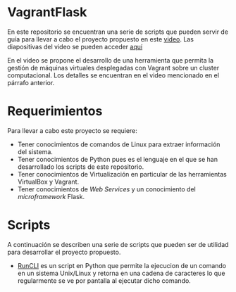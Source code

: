 # VagrantFlask

En este repositorio se encuentran una serie de scripts que pueden servir de guía para llevar a cabo el proyecto propuesto en este [video](https://www.youtube.com/watch?v=mV-Jy_xNRPU&list=PLNqsgMwXL3mE9-f669TxR-CVUgGldygl5). 
Las diapositivas del video se pueden acceder [aquí](https://docs.google.com/presentation/d/1U17A6Q79JSyPasH9u-33JbJBdFPUXC1xDaKr9EXjs2M/edit?usp=sharing)

En el video se propone el desarrollo de una herramienta que permita la gestión de máquinas virtuales desplegadas con Vagrant sobre un cluster computacional. 
Los detalles se encuentran en el video mencionado en el párrafo anterior.

# Requerimientos

Para llevar a cabo este proyecto se requiere:

* Tener conocimientos de comandos de Linux para extraer información del sistema.
* Tener conocimientos de Python pues es el lenguaje en el que se han desarrollado los scripts de este repositorio.
* Tener conocimientos de Virtualización en particular de las herramientas VirtualBox y Vagrant.
* Tener conocimientos de *Web Services* y un conocimiento del *microframework* Flask.

# Scripts

A continuación se describen una serie de scripts que pueden ser de utilidad para desarrollar el proyecto propuesto.

* [RunCLI](RunCLI.py) es un script en Python que permite la ejecucion de un comando en un sistema Unix/Linux y retorna en una cadena de caracteres lo que regularmente se ve por pantalla al ejecutar dicho comando.
